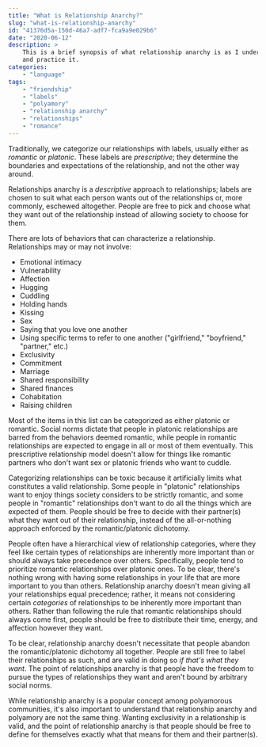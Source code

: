 ```yaml
---
title: "What is Relationship Anarchy?"
slug: "what-is-relationship-anarchy"
id: "41376d5a-150d-46a7-adf7-fca9a9e029b6"
date: "2020-06-12"
description: >
    This is a brief synopsis of what relationship anarchy is as I understand
    and practice it.
categories:
    - "language"
tags:
    - "friendship"
    - "labels"
    - "polyamory"
    - "relationship anarchy"
    - "relationships"
    - "romance"
---
```


Traditionally, we categorize our relationships with labels, usually either as
*romantic* or *platonic*. These labels are *prescriptive*; they determine the
boundaries and expectations of the relationship, and not the other way around.

Relationships anarchy is a *descriptive* approach to relationships; labels are
chosen to suit what each person wants out of the relationships or, more
commonly, eschewed altogether. People are free to pick and choose what they
want out of the relationship instead of allowing society to choose for them.

There are lots of behaviors that can characterize a relationship. Relationships
may or may not involve:

- Emotional intimacy
- Vulnerability
- Affection
- Hugging
- Cuddling
- Holding hands
- Kissing
- Sex
- Saying that you love one another
- Using specific terms to refer to one another ("girlfriend," "boyfriend,"
  "partner," etc.)
- Exclusivity
- Commitment
- Marriage
- Shared responsibility
- Shared finances
- Cohabitation
- Raising children

Most of the items in this list can be categorized as either platonic or
romantic. Social norms dictate that people in platonic relationships are barred
from the behaviors deemed romantic, while people in romantic relationships are
expected to engage in all or most of them eventually. This prescriptive
relationship model doesn't allow for things like romantic partners who don't
want sex or platonic friends who want to cuddle.

Categorizing relationships can be toxic because it artificially limits what
constitutes a valid relationship. Some people in "platonic" relationships want
to enjoy things society considers to be strictly romantic, and some people in
"romantic" relationships don't want to do all the things which are expected of
them. People should be free to decide with their partner(s) what they want out
of their relationship, instead of the all-or-nothing approach enforced by the
romantic/platonic dichotomy.

People often have a hierarchical view of relationship categories, where they
feel like certain types of relationships are inherently more important than or
should always take precedence over others. Specifically, people tend to
prioritize romantic relationships over platonic ones. To be clear, there's
nothing wrong with having some relationships in your life that are more
important to you than others. Relationship anarchy doesn't mean giving all your
relationships equal precedence; rather, it means not considering certain
*categories* of relationships to be inherently more important than others.
Rather than following the rule that romantic relationships should always come
first, people should be free to distribute their time, energy, and affection
however they want.

To be clear, relationship anarchy doesn't necessitate that people abandon the
romantic/platonic dichotomy all together. People are still free to label their
relationships as such, and are valid in doing so *if that's what they want*.
The point of relationships anarchy is that people have the freedom to pursue
the types of relationships they want and aren't bound by arbitrary social
norms.

While relationship anarchy is a popular concept among polyamorous communities,
it's also important to understand that relationship anarchy and polyamory are
not the same thing. Wanting exclusivity in a relationship is valid, and the
point of relationship anarchy is that people should be free to define for
themselves exactly what that means for them and their partner(s).
